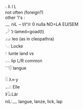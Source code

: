 𓏯 λ l L  
not often (foreign?)  
other 'l's :  
𓈖 niL  ¬ ł/Ր/r 0 nulla NO=LA EU/SEM  
𓌳 ל lamed=goad(t)  
𓃭 leo (as in cleopathra)  
𓂅 Locke  
𓏲 lunte land vs  
𓂋 lip L/R common  
𓄓𓋴 langue  

𓇌 λ<-y  
𓂢 Elle  
لا𓄿Lär  
niL:𓈖 langue, lanze, lick, lap  